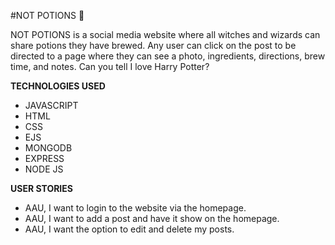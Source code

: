 #NOT POTIONS 🧙

NOT POTIONS is a social media website where all witches and wizards can share potions they have brewed. Any user can click on the post to be directed to a page where they can see a photo, ingredients, directions, brew time, and notes. Can you tell I love Harry Potter?

**TECHNOLOGIES USED**

* JAVASCRIPT 
* HTML
* CSS
* EJS
* MONGODB
* EXPRESS
* NODE JS 

**USER STORIES**

* AAU, I want to login to the website via the homepage. 
* AAU, I want to add a post and have it show on the homepage.
* AAU, I want the option to edit and delete my posts. 

